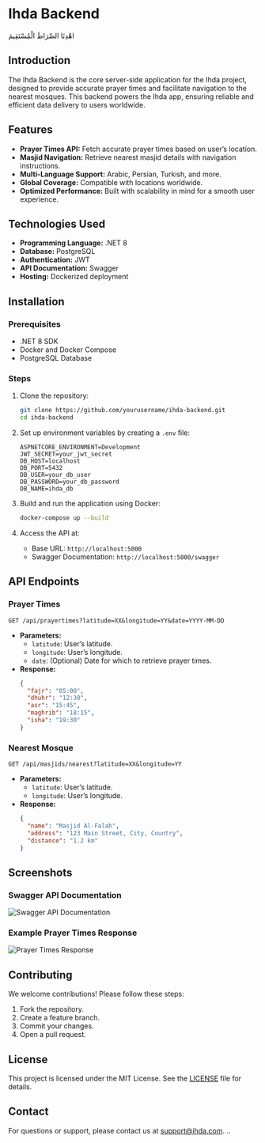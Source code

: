# Ihda Backend
اهْدِنَا الصِّرَاطَ الْمُسْتَقِيمَ
## Introduction
The Ihda Backend is the core server-side application for the Ihda project, designed to provide accurate prayer times and facilitate navigation to the nearest mosques. This backend powers the Ihda app, ensuring reliable and efficient data delivery to users worldwide.

## Features
- **Prayer Times API:** Fetch accurate prayer times based on user’s location.
- **Masjid Navigation:** Retrieve nearest masjid details with navigation instructions.
- **Multi-Language Support:** Arabic, Persian, Turkish, and more.
- **Global Coverage:** Compatible with locations worldwide.
- **Optimized Performance:** Built with scalability in mind for a smooth user experience.

## Technologies Used
- **Programming Language:** .NET 8
- **Database:** PostgreSQL
- **Authentication:** JWT
- **API Documentation:** Swagger
- **Hosting:** Dockerized deployment

## Installation

### Prerequisites
- .NET 8 SDK
- Docker and Docker Compose
- PostgreSQL Database

### Steps
1. Clone the repository:
   ```bash
   git clone https://github.com/yourusername/ihda-backend.git
   cd ihda-backend
   ```

2. Set up environment variables by creating a `.env` file:
   ```env
   ASPNETCORE_ENVIRONMENT=Development
   JWT_SECRET=your_jwt_secret
   DB_HOST=localhost
   DB_PORT=5432
   DB_USER=your_db_user
   DB_PASSWORD=your_db_password
   DB_NAME=ihda_db
   ```

3. Build and run the application using Docker:
   ```bash
   docker-compose up --build
   ```

4. Access the API at:
    - Base URL: `http://localhost:5000`
    - Swagger Documentation: `http://localhost:5000/swagger`

## API Endpoints

### Prayer Times
```http
GET /api/prayertimes?latitude=XX&longitude=YY&date=YYYY-MM-DD
```
- **Parameters:**
    - `latitude`: User’s latitude.
    - `longitude`: User’s longitude.
    - `date`: (Optional) Date for which to retrieve prayer times.
- **Response:**
  ```json
  {
    "fajr": "05:00",
    "dhuhr": "12:30",
    "asr": "15:45",
    "maghrib": "18:15",
    "isha": "19:30"
  }
  ```

### Nearest Mosque
```http
GET /api/masjids/nearest?latitude=XX&longitude=YY
```
- **Parameters:**
    - `latitude`: User’s latitude.
    - `longitude`: User’s longitude.
- **Response:**
  ```json
  {
    "name": "Masjid Al-Falah",
    "address": "123 Main Street, City, Country",
    "distance": "1.2 km"
  }
  ```

## Screenshots

### Swagger API Documentation
![Swagger API Documentation](https://via.placeholder.com/800x400.png?text=Swagger+Documentation)

### Example Prayer Times Response
![Prayer Times Response](https://via.placeholder.com/800x400.png?text=Prayer+Times+API+Response)

## Contributing
We welcome contributions! Please follow these steps:
1. Fork the repository.
2. Create a feature branch.
3. Commit your changes.
4. Open a pull request.

## License
This project is licensed under the MIT License. See the [LICENSE](LICENSE) file for details.

## Contact
For questions or support, please contact us at support@ihda.com.
..